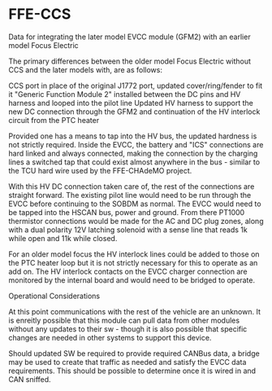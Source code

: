 # FFE-CCS
Data for integrating the later model EVCC module (GFM2) with an earlier model Focus Electric

The primary differences between the older model Focus Electric without CCS and the later models with, are as follows:

CCS port in place of the original J1772 port, updated cover/ring/fender to fit it
"Generic Function Module 2" installed between the DC pins and HV harness and looped into the pilot line
Updated HV harness to support the new DC connection through the GFM2 and continuation of the HV interlock circuit from the PTC heater

Provided one has a means to tap into the HV bus, the updated hardness is not strictly required. Inside the EVCC, the battery and "ICS" connections are hard linked and always connected, making the connection by the charging lines a switched tap that could exist almost anywhere in the bus - similar to the TCU hard wire used by the FFE-CHAdeMO project.

With this HV DC connection taken care of, the rest of the connections are straight forward. The existing pilot line would need to be run through the EVCC before continuing to the SOBDM as normal. The EVCC would need to be tapped into the HSCAN bus, power and ground. From there PT1000 thermistor connections would be made for the AC and DC plug zones, along with a dual polarity 12V latching solenoid with a sense line that reads 1k while open and 11k while closed.

For an older model focus the HV interlock lines could be added to those on the PTC heater loop but it is not strictly necessary for this to operate as an add on. The HV interlock contacts on the EVCC charger connection are monitored by the internal board and would need to be bridged to operate.

Operational Considerations

At this point communications with the rest of the vehicle are an unknown. It is enreitly possible that this module can pull data from other modules without any updates to their sw - though it is also possible that specific changes are needed in other systems to support this device.

Should updated SW be required to provide required CANBus data, a bridge may be used to create that traffic as needed and satisfy the EVCC data requirements. This should be possible to determine once it is wired in and CAN sniffed.
